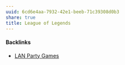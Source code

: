 ```yaml
---
uuid: 6cd6e4aa-7932-42e1-beeb-71c39308d0b3
share: true
title: League of Legends
---
```

#### Backlinks

* [LAN Party Games](/f5c3c4e3-e1e1-423b-87f6-f961e2799096)